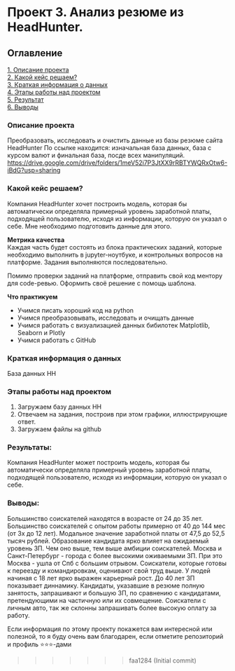 
# Проект 3. Анализ резюме из HeadHunter.


## Оглавление  
[1. Описание проекта](.README.md#Описание-проекта)  
[2. Какой кейс решаем?](.README.md#Какой-кейс-решаем)  
[3. Краткая информация о данных](.README.md#Краткая-информация-о-данных)  
[4. Этапы работы над проектом](.README.md#Этапы-работы-над-проектом)  
[5. Результат](.README.md#Результат)    
[6. Выводы](.README.md#Выводы) 


### Описание проекта  

Преобразовать, исследовать и очистить данные из базы резюме сайта HeadHunter
По ссылке находится: изначальная база данных, база с курсом валют и финальная база, посде всех манипуляций.
https://drive.google.com/drive/folders/1meV52i7P3JtXX9rRBTYWQRxOtw6-iBdG?usp=sharing



### Какой кейс решаем?    

Компания HeadHunter хочет построить модель, которая бы автоматически определяла примерный уровень заработной платы, подходящей пользователю, исходя из информации, которую он указал о себе. Мне необходимо подготовить данные для этого.

**Метрика качества**     
Каждая часть будет состоять из блока практических заданий, которые необходимо выполнить в jupyter-ноутбуке, и контрольных вопросов на платформе. Задания выполняются последовательно.

Помимо проверки заданий на платформе, отправить свой код ментору для code-ревью. Оформить своё решение с помощь шаблона.


**Что практикуем**     
- Учимся писать хороший код на python
- Учимся преобразовывать, исследовать и очищать данные
- Учимся работать с визуализацией данных бибилотек Matplotlib, Seaborn и Plotly
- Учимся работать с GitHub


### Краткая информация о данных
  
База данных НН


### Этапы работы над проектом  
1) Загружаем базу данных HH
2) Отвечаем на задания, построив при этом графики, иллюстрирующие ответ.
4) Загружаем файлы на github


### Результаты:  

Компания HeadHunter может построить модель, которая бы автоматически определяла примерный уровень заработной платы, подходящей пользователю, исходя из информации, которую он указал о себе.


### Выводы:  

Большинство соискателей находятся в возрасте от 24 до 35 лет.
Большинство соискателей с опытом работы примерно от 40 до 144 мес (от 3х до 12 лет).
Модальное значение заработной платы от 47,5 до 52,5 тысяч рублей.
Образование кандидата ярко влияет на ожидаемый уровень ЗП. Чем оно выше, тем выше амбиции соискателей.
Москва и Санкт-Петербург - города с более высокими оживаемыми ЗП. При это Москва - ушла от Спб с большим отрывом.
Соискатели, которые готовы к переезду и командировкам, оценивают свой труд выше.
У людей начиная с 18 лет ярко выражен карьерный рост. До 40 лет ЗП показывает диннамику.
Кандидаты, указавшие в резюме полную занятость, запрашивают и большую ЗП, по сравнению с кандидатами, претендующими на частичную или их совмещение.
Соискатели с личным авто, так же склонны запрашивать более высокую оплату за работу.




Если информация по этому проекту покажется вам интересной или полезной, то я буду очень вам благодарен, если отметите репозиторий и профиль ⭐️⭐️⭐️-дами
>>>>>>> faa1284 (Initial commit)
